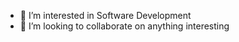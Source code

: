 - 👀 I’m interested in Software Development
- 💞️ I’m looking to collaborate on anything interesting

<!---
n0vay/n0vay is a ✨ special ✨ repository because its `README.md` (this file) appears on your GitHub profile.
You can click the Preview link to take a look at your changes.
--->
